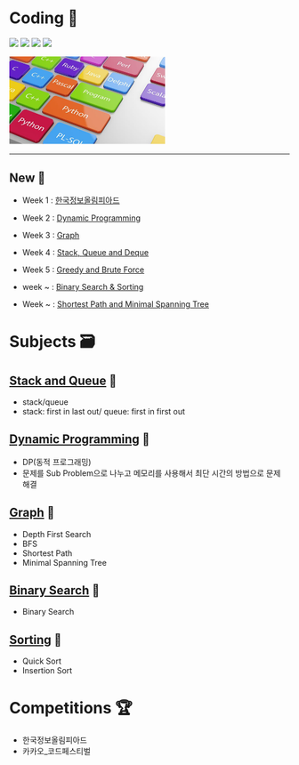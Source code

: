 # Coding 💎

 <p>
<img src=https://img.shields.io/static/v1?label=&message=Bumjin&color=blue&style=flat height=28px>
<img src=https://img.shields.io/static/v1?label=&message=Minjoon&color=blue&style=flat height=28px>
<img src=https://img.shields.io/static/v1?label=&message=JungIn&color=blue&style=flat height=28px>
<img src=https://img.shields.io/static/v1?label=&message=Yujin&color=blue&style=flat height=28px>
 </p>

<img src="docs/img1.png" width=280px>

---

##  New 🎅

* Week 1 : [한국정보올림피아드](competition/한국정보올림피아드)
* Week 2 : [Dynamic Programming](study/dynamic_programming)
* Week 3 : [Graph](study/graph)
* Week 4 : [Stack, Queue and Deque](study/stack_queue)
* Week 5 : [Greedy and Brute Force](study/Greedy_Brute)


* week ~ : [Binary Search & Sorting](#)
* Week ~ : [Shortest Path and Minimal Spanning Tree](study/graph)

# Subjects 🗃️
## [Stack and Queue](study/stack_queue) 🐣
* stack/queue
* stack: first in last out/ queue: first in first out

## [Dynamic Programming](study/dynamic_programming) 🐣
* DP(동적 프로그래밍)
* 문제를 Sub Problem으로 나누고 메모리를 사용해서 최단 시간의 방법으로 문제 해결

## [Graph](study/graph) 🐣
* Depth First Search
* BFS
* Shortest Path
* Minimal Spanning Tree

## [Binary Search](study/binary_search) 🐣
* Binary Search


## [Sorting](study/sorting) 🐣
* Quick Sort 
* Insertion Sort



# Competitions 🏆

* 한국정보올림피아드
* 카카오_코드페스티벌


